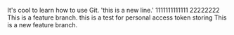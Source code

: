 It's cool to learn how to use Git.
'this is a new line.'
1111111111111
22222222
This is a feature branch.
this is a test for personal access token storing
This is a new feature branch.
